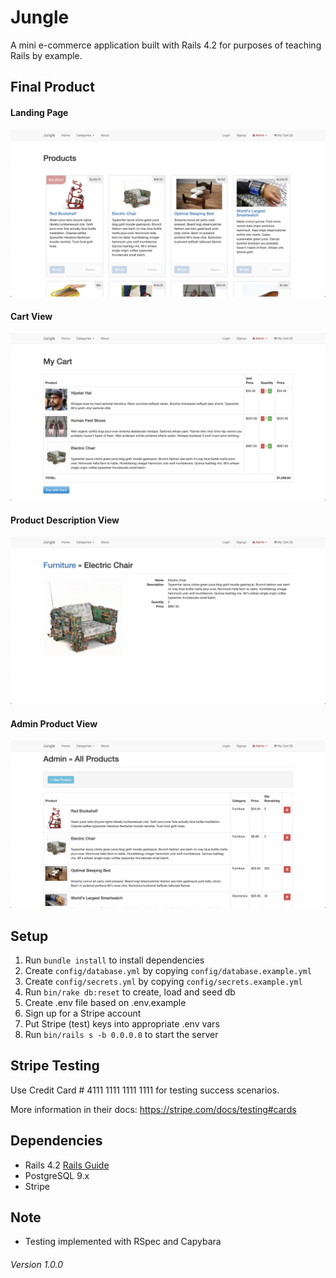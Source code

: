 # Jungle

A mini e-commerce application built with Rails 4.2 for purposes of teaching Rails by example.

## Final Product

#### Landing Page
!["Landing Page"](https://github.com/remy29/jungle/blob/master/public/screenshots/landing_page.png?raw=true)

#### Cart View
!["Cart View"](https://github.com/remy29/jungle/blob/master/public/screenshots/cart_view.png?raw=true)

#### Product Description View
![Product Description View](https://github.com/remy29/jungle/blob/master/public/screenshots/product_description_view.png?raw=true)

#### Admin Product View
!["Admin Product View"](https://github.com/remy29/jungle/blob/master/public/screenshots/admin_product_view.png?raw=true)

## Setup

1. Run `bundle install` to install dependencies
2. Create `config/database.yml` by copying `config/database.example.yml`
3. Create `config/secrets.yml` by copying `config/secrets.example.yml`
4. Run `bin/rake db:reset` to create, load and seed db
5. Create .env file based on .env.example
6. Sign up for a Stripe account
7. Put Stripe (test) keys into appropriate .env vars
8. Run `bin/rails s -b 0.0.0.0` to start the server

## Stripe Testing

Use Credit Card # 4111 1111 1111 1111 for testing success scenarios.

More information in their docs: <https://stripe.com/docs/testing#cards>

## Dependencies

* Rails 4.2 [Rails Guide](http://guides.rubyonrails.org/v4.2/)
* PostgreSQL 9.x
* Stripe

## Note

* Testing implemented with RSpec and Capybara


###### Version 1.0.0

